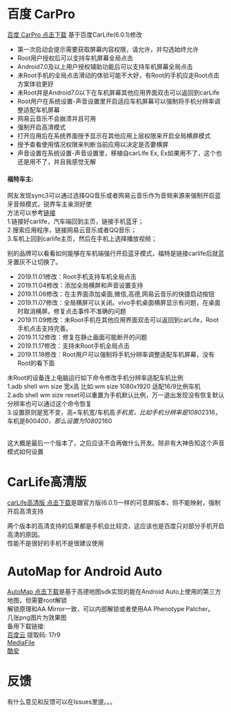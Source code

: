 # 百度 CarPro
[百度 CarPro 点击下载](https://www.mediafire.com/file/g6g69uou6pi52z7/carLife67f.apk/file)  基于百度CarLife(6.0.1)修改<br>
* 第一次启动会提示需要获取屏幕内容权限，请允许，并勾选始终允许<br>
* Root用户授权后可以支持车机屏幕全局点击<br>
* Android7.0及以上用户授权辅助功能后可以支持车机屏幕全局点击<br>
* 未Root手机的全局点击滑动的体验可能不大好，有Root的手机应走Root点击方案体验更好<br>
* 未Root并是Android7.0以下在车机屏幕其他应用界面双击可以返回到carLife<br>
* Root用户在系统设置-声音设置里开启适应车机屏幕可以强制将手机分辨率调整适配车机屏幕<br>
* 网易云音乐不会崩溃并且可用<br>
* 强制开启高清模式<br>
* 打开应用后在系统界面授予显示在其他应用上层权限来开启全局横屏模式<br>
* 授予查看使用情况权限来判断当前应用以决定是否要横屏<br>
* 声音设置在系统设置-声音设置里，移植自carLife Ex, Ex如果用不了，这个也还是用不了，并且我感觉无解<br>


#### 福特车主: <br>
网友发现sync3可以通过选择QQ音乐或者网易云音乐作为音频来源来强制开启蓝牙音频模式，锐界车主亲测好使<br>
方法可以参考[链接](https://kknews.cc/digital/zyexplg.html)<br>
1.链接好carlife，汽车端回到主页，链接手机蓝牙；<br>
2.搜索应用程序，链接网易云音乐或者QQ音乐；<br>
3.车机上回到carlife主页，然后在手机上选择播放视频；<br>

别的品牌可以看看如何能够在车机端强行开启蓝牙模式，福特是链接carlife后就蓝牙置灰不让切换了。

* 2019.11.01修改：Root手机支持车机全局点击<br>
* 2019.11.04修改：添加全局横屏和声音设置支持<br>
* 2019.11.06修改：在主界面添加桌面,微信,高德,网易云音乐的快捷启动按钮<br>
* 2019.11.07修改：全局横屏可以关闭。vivo手机桌面横屏显示有问题，在桌面时取消横屏。修复点击事件不准确的问题<br>
* 2019.11.09修改：未Root手机在其他应用界面双击可以返回到carLife，Root手机点击支持完善。<br>
* 2019.11.12修改：修复在静止画面可能断开的问题<br>
* 2019.11.17修改：支持未Root手机全局点击<br>
* 2019.11.18修改：Root用户可以强制将手机分辨率调整适配车机屏幕，没有Root的看下面<br>

未Root的设备连上电脑运行如下命令修改手机分辨率适配车机比例<br>
1.adb shell wm size 宽x高 比如:wm size 1080x1920 适配16/9比例车机<br>
2.adb shell wm size reset可以重置为手机默认比例，万一退出发现没有恢复默认分辨率也可以通过这个命令恢复<br>
3.设置原则是宽不变，高=车机宽/车机高*手机宽，比如手机分辨率是1080*2316，车机是800*400，那么设置为1080*2160<br>

<br>
这大概是最后一个版本了，之后应该不会再做什么开发。除非有大神告知这个声音模式如何设置<br>


# CarLife高清版
[carLife高清版 点击下载](http://www.mediafire.com/file/wri63ijziafctx6/carLife67_highdef.apk/file)是跟官方版(6.0.1)一样的可息屏版本，但不能映射，强制开启高清支持

两个版本的高清支持的后果都是手机会比较烫，这应该也是百度只对部分手机开启高清的原因。<br>
性能不是很好的手机不是很建议使用<br>


# AutoMap for Android Auto
[AutoMap 点击下载](https://github.com/puderty/pudev/releases/download/1/AutoMap.apk)是基于高德地图sdk实现的能在Android Auto上使用的第三方地图，但需要root解锁<br>
解锁原理和AA Mirror一致，可以内部解锁或者使用AA Phenotype Patcher。<br>
几张png图片为效果图<br>
备用下载链接:<br>
[百度云](https://pan.baidu.com/s/1rp_YSTQfp8kH-6mBPckzzg) 提取码: 17r9<br>
[MediaFile](https://www.mediafire.com/file/nqr4bd6upc7dy7h/AutoMap.apk/file)<br>
[酷安](https://www.coolapk.com/apk/243425)<br>

# 反馈
有什么意见和反馈可以在Issues里提。。。

